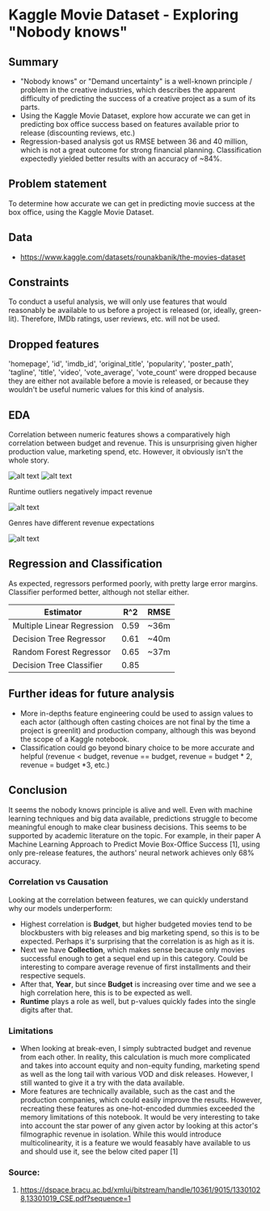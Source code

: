# Kaggle Movie Dataset - Exploring "Nobody knows"
## Summary
 - "Nobody knows" or "Demand uncertainty" is a well-known principle / problem in the creative industries, which describes the apparent difficulty of predicting the success of a creative project as a sum of its parts. 
- Using the Kaggle Movie Dataset, explore how accurate we can get in predicting box office success based on features available prior to release (discounting reviews, etc.)
- Regression-based analysis got us RMSE between 36 and 40 million, which is not a great outcome for strong financial planning. Classification expectedly yielded better results with an accuracy of ~84%.

## Problem statement
To determine how accurate we can get in predicting movie success at the box office, using the Kaggle Movie Dataset.

## Data
- https://www.kaggle.com/datasets/rounakbanik/the-movies-dataset

## Constraints
To conduct a useful analysis, we will only use features that would reasonably be available to us before a project is released (or, ideally, green-lit). Therefore, IMDb ratings, user reviews, etc. will not be used.

## Dropped features
'homepage', 'id', 'imdb_id', 'original_title', 'popularity', 'poster_path', 'tagline', 'title', 'video', 'vote_average', 'vote_count' were dropped because they are either not available before a movie is released, or because they wouldn't be useful numeric values for this kind of analysis.

## EDA

Correlation between numeric features shows a comparatively high correlation between budget and revenue. This is unsurprising given higher production value, marketing spend, etc. However, it obviously isn't the whole story.

![alt text](./movie_dataset_correlation.PNG "Correlation between numeric features")
![alt text](./movies_database_budget_revenue.PNG "Visible correlation between budget and revenue")

Runtime outliers negatively impact revenue

![alt text](./movies_database_runtime_revenue.PNG "Runtime vs revenue")

Genres have different revenue expectations

![alt text](./movies_dataset_avg_revenue_by_genre.PNG "Revenue by genre")

## Regression and Classification

As expected, regressors performed poorly, with pretty large error margins. Classifier performed better, although not stellar either.

| Estimator | R^2 | RMSE |
|-|-|-|
| Multiple Linear Regression | 0.59 | ~36m |
| Decision Tree Regressor | 0.61 | ~40m |
| Random Forest Regressor | 0.65 | ~37m |
| Decision Tree Classifier | 0.85 | |

## Further ideas for future analysis
- More in-depths feature engineering could be used to assign values to each actor (although often casting choices are not final by the time a project is greenlit) and production company, although this was beyond the scope of a Kaggle notebook.
- Classification could go beyond binary choice to be more accurate and helpful (revenue < budget, revenue == budget, revenue = budget * 2, revenue = budget *3, etc.)

## Conclusion
It seems the nobody knows principle is alive and well. Even with machine learning techniques and big data available, predictions struggle to become meaningful enough to make clear business decisions. This seems to be supported by academic literature on the topic. For example, in their paper A Machine Learning Approach to Predict Movie Box-Office Success [1], using only pre-release features, the authors' neural network achieves only 68% accuracy.

### Correlation vs Causation
Looking at the correlation between features, we can quickly understand why our models underperform:

- Highest correlation is **Budget**, but higher budgeted movies tend to be blockbusters with big releases and big marketing spend, so this is to be expected. Perhaps it's surprising that the correlation is as high as it is.
- Next we have **Collection**, which makes sense because only movies successful enough to get a sequel end up in this category. Could be interesting to compare average revenue of first installments and their respective sequels.
- After that, **Year**, but since **Budget** is increasing over time and we see a high correlation here, this is to be expected as well.
- **Runtime** plays a role as well, but p-values quickly fades into the single digits after that.

### Limitations
- When looking at break-even, I simply subtracted budget and revenue from each other. In reality, this calculation is much more complicated and takes into account equity and non-equity funding, marketing spend as well as the long tail with various VOD and disk releases. However, I still wanted to give it a try with the data available.
- More features are technically available, such as the cast and the production companies, which could easily improve the results. However, recreating these features as one-hot-encoded dummies exceeded the memory limitations of this notebook. It would be very interesting to take into account the star power of any given actor by looking at this actor's filmographic revenue in isolation. While this would introduce multicolinearity, it is a feature we would feasably have available to us and should use it, see the below cited paper [1]

### Source:
1. https://dspace.bracu.ac.bd/xmlui/bitstream/handle/10361/9015/13301028,13301019_CSE.pdf?sequence=1

